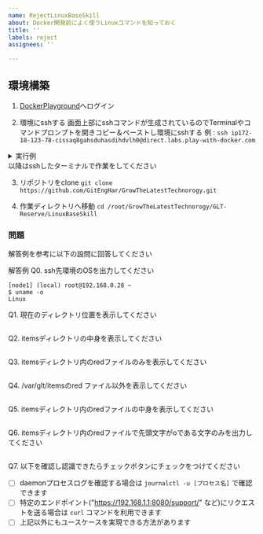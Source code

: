 ```yaml
---
name: RejectLinuxBaseSkill
about: Docker開発前によく使うLinuxコマンドを知っておく
title: ''
labels: reject
assignees: ''

---
```


## 環境構築

1. [DockerPlayground](https://labs.play-with-docker.com/)へログイン

2. 環境にsshする
画面上部にsshコマンドが生成されているのでTerminalやコマンドプロンプトを開きコピー＆ペーストし環境にsshする
例 :  ` ssh ip172-18-123-78-cissaq8gahsduhasdihdvlh0@direct.labs.play-with-docker.com `

<details>

<summary> 実行例 </summary>

```bash
$ ssh ip172-18-123-78-cissaq8gahsduhasdihdvlh0@direct.labs.play-with-docker.com
Connecting to 20.228.211.183:8022
###############################################################
#                          WARNING!!!!                        #
# This is a sandbox environment. Using personal credentials   #
# is HIGHLY! discouraged. Any consequences of doing so are    #
# completely the user's responsibilites.                      #
#                                                             #
# The PWD team.                                               #
###############################################################
[node1] (local) root@192.168.0.28 ~
```

</details>
以降はsshしたターミナルで作業をしてください

3. リポジトリをclone
` git clone https://github.com/GitEngHar/GrowTheLatestTechnorogy.git `

4. 作業ディレクトリへ移動
` cd /root/GrowTheLatestTechnorogy/GLT-Reserve/LinuxBaseSkill `

### 問題

解答例を参考に以下の設問に回答してください

解答例
Q0. ssh先環境のOSを出力してください

```text
[node1] (local) root@192.168.0.28 ~
$ uname -o
Linux
```

Q1. 現在のディレクトリ位置を表示してください

```text

```

Q2. itemsディレクトリの中身を表示してください

```text

```

Q3.  itemsディレクトリ内のredファイルのみを表示してください

```text

```

Q4. /var/glt/itemsのred ファイル以外を表示してください

```text

```

Q5. itemsディレクトリ内のredファイルの中身を表示してください

```text

```

Q6. itemsディレクトリ内のredファイルで先頭文字がoである文字のみを出力してください

```text

```

Q7. 以下を確認し認識できたらチェックボタンにチェックをつけてください

- [ ] daemonプロセスログを確認する場合は `journalctl -u [プロセス名]` で確認できます
- [ ] 特定のエンドポイント("<https://192.168.1.1:8080/support/>" など)にリクエストを送る場合は `curl` コマンドを利用できます
- [ ] 上記以外にもユースケースを実現できる方法があります

